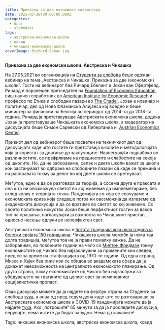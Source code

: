```yaml
---
title: Приказна за два економски светогледа
date: 2021-05-28T00:00:00.000Z
categories:
  - блог
  - slobodari
tags:
  - австриска-економска-школа
  - ковид
  - чикашка-економска-школа
coverImage: Richard-Johan.jpg
---
```


**Приказна за две економски школи: Австриска и Чикашка**

На 27.05.2021 во организација на [Студенти за слобода](http://studentsforliberty.org/) беше одржан вебинар на тема „Австриска и Чикашка: Приказна за две (економски) школи”. Гости на вебинарот беа Ричард Ебелинг и Јохан ван Офертфелд. Ричард е поранешен претседател на [Foundation of Economic Education](https://fee.org/), виш научен соработник во [American Institute for Economic Research](https://www.aier.org/) и професор по Етика и слободни пазари во [The Citadel](https://go.citadel.edu/). Јохан е новинар и политичар, дел од Нова Фламанска Алијанса кој воедно и беше министер за финансии на Белгија во периодот од 2014-та до 2018-та година. Ричард ја претставуваше Австриската економска школа, додека Јохан ја претставуваше Чикашката економска школа, а модератор на дискусијата беше Симон Саревски од Либертаниа и  [Austrian Economics Center](https://www.austriancenter.com/covid-war-children/).

Привиот дел од вебинарот беше посветен на техничкиот дел од дискусијата каде што гостите ги претставија школите и методологијата која ја користат за доаѓање до заклучоците. Навлегувајќи подлабоко во различностите, се префрливме на предностите и слабостите на секоја од школите. Но, да не заборавиме, сепак и двете школи важат за школи кои застануваат во одбрана на слободните пазари од каде се премина и на расправата токму за делот во кој двете школи се сретнуваат.

Меѓутоа, едно е да се разговара за теорија, а сосема друга е праксата и она што ни овозможува светот во кој живееме да имплеметираме, без оглед колку е теоријата точна. Пандемијата со која се соочуваме и економската криза која следеше потоа ни овозможија да излеземе од акадeмската дискусија и да се вратиме во светот во кој живееме. Со своето политичко искуство Јохан беше перфектниот гостин за ваков тип на прашања, нагласувајќи ја важноста на Чикашкиот пристап, односно носење одлуки во неперфектен свет.

Австриската економска школа е [богата традиција која оваа година ја бележи својата 150 годишнина](http://libertaniabackup.local/marginalisticka-revolucija-150-godini-podocna/). Чикашката школа можеби ја нема таа долга традиција, меѓутоа тоа не ја прави помалку важна. Да не заборавиме, во повоените години на чело со [Милтон Фридман](http://libertaniabackup.local/milton-fridman-virtuoz-na-slobodata/) токму економистите од Чикаго беа најзаслиужни за промените кои следеа, пред се за време на стагфлацијата од 1970-те години. Од една страна, Мизес и Хајек беа оние кои се обидоа во академската сфера да ја докажат невозможноста на централното економското планирање. Од друга страна, токму економистите од Чикаго беа најзаслужи за убедувањето на граѓаните од целиот свет за неминовниот социјалистички пропаст.

Оваа дискусија можете да ја најдете на фејсбук страна на Студенти за слобода [тука](https://fb.watch/5MxUuLahKm/), а онаа од пред седум дена каде што се разговараше за Австриската економска школа и COVID-19 пандемијата можете да ја најдете [тука](https://www.facebook.com/watch/live/?v=826865848233214&ref=watch_permalink). Ако „потрошите“ 65 минути за да ја проследите дискусија, верувајте, нема истите да бидат залудни. Нема да зажалите! 

Tags: чикашка економска школа, австриска економска школа, ковид

